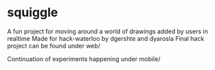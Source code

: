 squiggle
========
A fun project for moving around a world of drawings added by users in realtime
Made for hack-waterloo by dgershte and dyarosla
Final hack project can be found under web/

Continuation of experiments happening under mobile/
